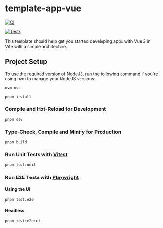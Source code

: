 # template-app-vue

[![CI](https://github.com/antoniogiroz/template-app-vue/actions/workflows/ci.yml/badge.svg)](https://github.com/antoniogiroz/template-app-vue/actions/workflows/ci.yml)

[![Tests](https://github.com/antoniogiroz/template-app-vue/actions/workflows/tests.yml/badge.svg)](https://github.com/antoniogiroz/template-app-vue/actions/workflows/tests.yml)

This template should help get you started developing apps with Vue 3 in Vite with a simple architecture.

## Project Setup

To use the required version of NodeJS, run the following command if you're using nvm to manage your NodeJS versions:

```sh
nvm use
```

```sh
pnpm install
```

### Compile and Hot-Reload for Development

```sh
pnpm dev
```

### Type-Check, Compile and Minify for Production

```sh
pnpm build
```

### Run Unit Tests with [Vitest](https://vitest.dev/)

```sh
pnpm test:unit
```

### Run E2E Tests with [Playwright](https://playwright.dev/)

#### Using the UI

```sh
pnpm test:e2e
```
#### Headless 

```sh
pnpm test:e2e:ci
```
